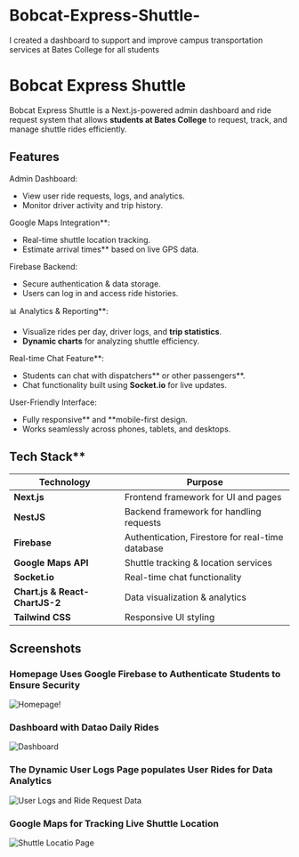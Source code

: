 
# Bobcat-Express-Shuttle-
I created a dashboard to support and improve campus transportation services at Bates College for all students

# Bobcat Express Shuttle 

Bobcat Express Shuttle is a Next.js-powered admin dashboard and ride request system that allows **students at Bates College** to request, track, and manage shuttle rides efficiently.

##  Features

 Admin Dashboard:

- View user ride requests, logs, and analytics.
- Monitor driver activity and trip history.

Google Maps Integration**:

- Real-time shuttle location tracking.
- Estimate arrival times** based on live GPS data.

 Firebase Backend:

- Secure authentication & data storage.
- Users can log in and access ride histories.

📊 Analytics & Reporting**:

- Visualize rides per day, driver logs, and **trip statistics**.
- **Dynamic charts** for analyzing shuttle efficiency.

Real-time Chat Feature**:

- Students can chat with dispatchers** or other passengers**.
- Chat functionality built using **Socket.io** for live updates.

User-Friendly Interface:

- Fully responsive** and **mobile-first design.
- Works seamlessly across phones, tablets, and desktops.



## Tech Stack**

| Technology                     | Purpose                                          |
| ------------------------------ | ------------------------------------------------ |
| **Next.js**                    | Frontend framework for UI and pages              |
| **NestJS**                     | Backend framework for handling requests          |
| **Firebase**                   | Authentication, Firestore for real-time database |
| **Google Maps API**            | Shuttle tracking & location services             |
| **Socket.io**                  | Real-time chat functionality                     |
| **Chart.js & React-ChartJS-2** | Data visualization & analytics                   |
| **Tailwind CSS**               | Responsive UI styling                            |



## Screenshots

###  Homepage Uses Google Firebase to Authenticate Students to Ensure Security

![Homepage!](https://github.com/user-attachments/assets/44334bcc-7614-4d3a-8f4e-2a2048a3d8f8)

### Dashboard with Datao Daily Rides 

![Dashboard](https://github.com/user-attachments/assets/585fe779-d6b2-4b15-8cc8-1f18ac6c5921)

###  The Dynamic User Logs Page populates User Rides for  Data Analytics

![User Logs and Ride Request Data](https://github.com/user-attachments/assets/00a3b2ec-9c80-4647-9b92-6520cb0b49fe)

### Google Maps for Tracking Live Shuttle Location

![Shuttle Locatio Page ](https://github.com/user-attachments/assets/d8acf0a2-8411-469d-b9a3-2effac4841e6)






